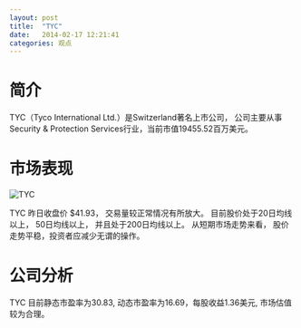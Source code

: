 ```yaml
---
layout: post
title:  "TYC"
date:   2014-02-17 12:21:41
categories: 观点
---
```


# 简介
TYC（Tyco International Ltd.）是Switzerland著名上市公司，
公司主要从事Security & Protection Services行业，当前市值19455.52百万美元。

# 市场表现

![TYC](http://finviz.com/chart.ashx?t=TYC&ty=c&ta=1&p=d&s=l)

TYC 昨日收盘价 $41.93，
交易量较正常情况有所放大。
目前股价处于20日均线以上，
50日均线以上，
并且处于200日均线以上。
从短期市场走势来看，
股价走势平稳，投资者应减少无谓的操作。

# 公司分析
TYC 目前静态市盈率为30.83, 动态市盈率为16.69，每股收益1.36美元,
市场估值较为合理。
